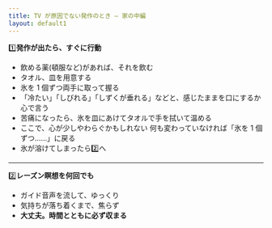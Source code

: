 ```yaml
---
title: TV が原因でない発作のとき — 家の中編
layout: default1
---
```

1️⃣**発作が出たら、すぐに行動**

* 飲める薬(頓服など)があれば、それを飲む
* タオル、皿を用意する
* 氷を 1 個ずつ両手に取って握る
* 「冷たい」「しびれる」「しずくが垂れる」などと、感じたままを口にするか心で言う
* 苦痛になったら、氷を皿にあけてタオルで手を拭いて温める
* ここで、心が少しやわらぐかもしれない
  何も変わっていなければ「氷を 1 個ずつ……」に戻る
* 氷が溶けてしまったら2️⃣へ

---

2️⃣**レーズン瞑想を何回でも**

* ガイド音声を流して、ゆっくり
* 気持ちが落ち着くまで、焦らず
* **大丈夫。時間とともに必ず収まる**
